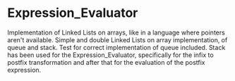 # Expression_Evaluator

Implementation of Linked Lists on arrays, like in a language where pointers aren't available.
Simple and double Linked Lists on array implementation, of queue and stack.
Test for correct implementation of queue included.
Stack has been used for the Expression_Evaluator, specifically for the infix to postfix transformation and after that for the evaluation of the postfix expression.
